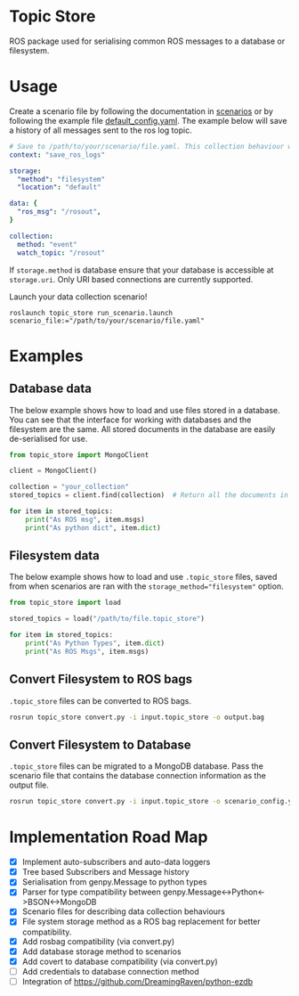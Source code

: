 # Topic Store

ROS package used for serialising common ROS messages to a database or filesystem.

# Usage

Create a scenario file by following the documentation in [scenarios](./scenarios.md) or by following the example file
[default_config.yaml](../scenarios/default_config.yaml). The example below will save a history of all messages sent to the ros log topic.

```yaml
# Save to /path/to/your/scenario/file.yaml. This collection behaviour will save your log history.
context: "save_ros_logs"

storage: 
  "method": "filesystem"
  "location": "default" 

data: { 
  "ros_msg": "/rosout", 
}

collection: 
  method: "event" 
  watch_topic: "/rosout"
```

If ```storage.method``` is database ensure that your database is accessible at ```storage.uri```. 
Only URI based connections are currently supported.

Launch your data collection scenario! 

```
roslaunch topic_store run_scenario.launch scenario_file:="/path/to/your/scenario/file.yaml"
```

# Examples

## Database data

The below example shows how to load and use files stored in a database. You can see that the interface for working with 
databases and the filesystem are the same. All stored documents in the database are easily de-serialised for use.

```python
from topic_store import MongoClient

client = MongoClient()

collection = "your_collection"
stored_topics = client.find(collection)  # Return all the documents in this collection

for item in stored_topics:
    print("As ROS msg", item.msgs)
    print("As python dict", item.dict)
```

## Filesystem data

The below example shows how to load and use `.topic_store` files, saved from when scenarios are ran with the 
`storage_method="filesystem"` option.

```python
from topic_store import load

stored_topics = load("/path/to/file.topic_store")

for item in stored_topics:
    print("As Python Types", item.dict)
    print("As ROS Msgs", item.msgs)
```

## Convert Filesystem to ROS bags

`.topic_store` files can be converted to ROS bags.

```bash
rosrun topic_store convert.py -i input.topic_store -o output.bag
```

## Convert Filesystem to Database

`.topic_store` files can be migrated to a MongoDB database. Pass the scenario file that contains the database connection information as the output file.

```bash
rosrun topic_store convert.py -i input.topic_store -o scenario_config.yaml
```


# Implementation Road Map

- [x] Implement auto-subscribers and auto-data loggers
- [x] Tree based Subscribers and Message history
- [x] Serialisation from genpy.Message to python types
- [x] Parser for type compatibility between genpy.Message<->Python<->BSON<->MongoDB
- [x] Scenario files for describing data collection behaviours
- [x] File system storage method as a ROS bag replacement for better compatibility.
- [x] Add rosbag compatibility (via convert.py)
- [x] Add database storage method to scenarios
- [x] Add covert to database compatibility (via convert.py)
- [ ] Add credentials to database connection method
- [ ] Integration of https://github.com/DreamingRaven/python-ezdb